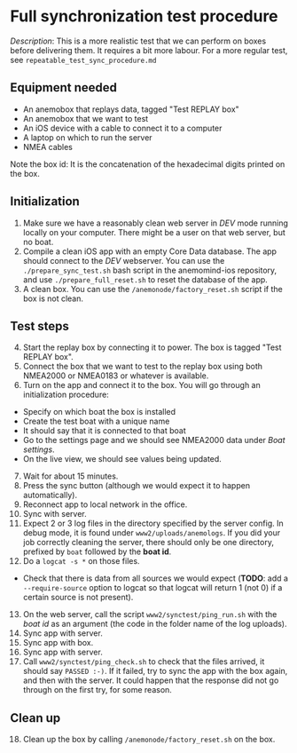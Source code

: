 # Full synchronization test procedure

*Description*: This is a more realistic test that we can perform on boxes before delivering them. It requires a bit more labour. For a more regular test, see ```repeatable_test_sync_procedure.md```

## Equipment needed
  * An anemobox that replays data, tagged "Test REPLAY box"
  * An anemobox that we want to test
  * An iOS device with a cable to connect it to a computer
  * A laptop on which to run the server
  * NMEA cables

Note the box id: It is the concatenation of the hexadecimal digits printed on the box.

## Initialization

1. Make sure we have a reasonably clean web server in *DEV* mode running locally on your computer. There might be a user on that web server, but no boat.
2. Compile a clean iOS app with an empty Core Data database. The app should connect to the *DEV* webserver. You can use the ```./prepare_sync_test.sh``` bash script in the anemomind-ios repository, and use ```./prepare_full_reset.sh``` to reset the database of the app.
3. A clean box. You can use the ```/anemonode/factory_reset.sh``` script if the box is not clean.

## Test steps

4. Start the replay box by connecting it to power. The box is tagged "Test REPLAY box".
5. Connect the box that we want to test to the replay box using both NMEA2000 or NMEA0183 or whatever is available.
6. Turn on the app and connect it to the box. You will go through an initialization procedure:
  - Specify on which boat the box is installed
  - Create the test boat with a unique name
  - It should say that it is connected to that boat
  - Go to the settings page and we should see NMEA2000 data under *Boat settings*.
  - On the live view, we should see values being updated.
7. Wait for about 15 minutes.
8. Press the sync button (although we would expect it to happen automatically).
9. Reconnect app to local network in the office.
10. Sync with server.
11. Expect 2 or 3 log files in the directory specified by the server config. In debug mode, it is found under ```www2/uploads/anemologs```. If you did your job correctly cleaning the server, there should only be one directory, prefixed by ```boat``` followed by the **boat id**.
12. Do a ```logcat -s *``` on those files.
  - Check that there is data from all sources we would expect (**TODO**: add a ```--require-source``` option to logcat so that logcat will return 1 (not 0) if a certain source is not present).
13. On the web server, call the script ```www2/synctest/ping_run.sh``` with the *boat id* as an argument (the code in the folder name of the log uploads). 
14. Sync app with server.
15. Sync app with box.
16. Sync app with server.
17. Call ```www2/synctest/ping_check.sh``` to check that the files arrived, it should say ```PASSED :-)```. If it failed, try to sync the app with the box again, and then with the server. It could happen that the response did not go through on the first try, for some reason.

## Clean up

18. Clean up the box by calling ```/anemonode/factory_reset.sh``` on the box.
